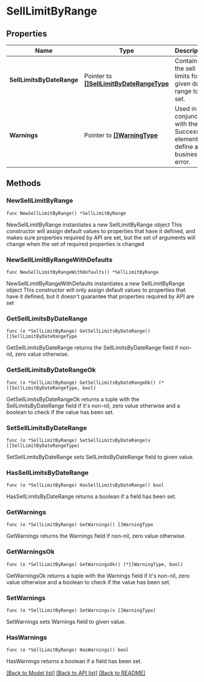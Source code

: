 # SellLimitByRange

## Properties

Name | Type | Description | Notes
------------ | ------------- | ------------- | -------------
**SellLimitsByDateRange** | Pointer to [**[]SellLimitByDateRangeType**](SellLimitByDateRangeType.md) | Contains the sell limits for a given date range to be set. | [optional] 
**Warnings** | Pointer to [**[]WarningType**](WarningType.md) | Used in conjunction with the Success element to define a business error. | [optional] 

## Methods

### NewSellLimitByRange

`func NewSellLimitByRange() *SellLimitByRange`

NewSellLimitByRange instantiates a new SellLimitByRange object
This constructor will assign default values to properties that have it defined,
and makes sure properties required by API are set, but the set of arguments
will change when the set of required properties is changed

### NewSellLimitByRangeWithDefaults

`func NewSellLimitByRangeWithDefaults() *SellLimitByRange`

NewSellLimitByRangeWithDefaults instantiates a new SellLimitByRange object
This constructor will only assign default values to properties that have it defined,
but it doesn't guarantee that properties required by API are set

### GetSellLimitsByDateRange

`func (o *SellLimitByRange) GetSellLimitsByDateRange() []SellLimitByDateRangeType`

GetSellLimitsByDateRange returns the SellLimitsByDateRange field if non-nil, zero value otherwise.

### GetSellLimitsByDateRangeOk

`func (o *SellLimitByRange) GetSellLimitsByDateRangeOk() (*[]SellLimitByDateRangeType, bool)`

GetSellLimitsByDateRangeOk returns a tuple with the SellLimitsByDateRange field if it's non-nil, zero value otherwise
and a boolean to check if the value has been set.

### SetSellLimitsByDateRange

`func (o *SellLimitByRange) SetSellLimitsByDateRange(v []SellLimitByDateRangeType)`

SetSellLimitsByDateRange sets SellLimitsByDateRange field to given value.

### HasSellLimitsByDateRange

`func (o *SellLimitByRange) HasSellLimitsByDateRange() bool`

HasSellLimitsByDateRange returns a boolean if a field has been set.

### GetWarnings

`func (o *SellLimitByRange) GetWarnings() []WarningType`

GetWarnings returns the Warnings field if non-nil, zero value otherwise.

### GetWarningsOk

`func (o *SellLimitByRange) GetWarningsOk() (*[]WarningType, bool)`

GetWarningsOk returns a tuple with the Warnings field if it's non-nil, zero value otherwise
and a boolean to check if the value has been set.

### SetWarnings

`func (o *SellLimitByRange) SetWarnings(v []WarningType)`

SetWarnings sets Warnings field to given value.

### HasWarnings

`func (o *SellLimitByRange) HasWarnings() bool`

HasWarnings returns a boolean if a field has been set.


[[Back to Model list]](../README.md#documentation-for-models) [[Back to API list]](../README.md#documentation-for-api-endpoints) [[Back to README]](../README.md)


